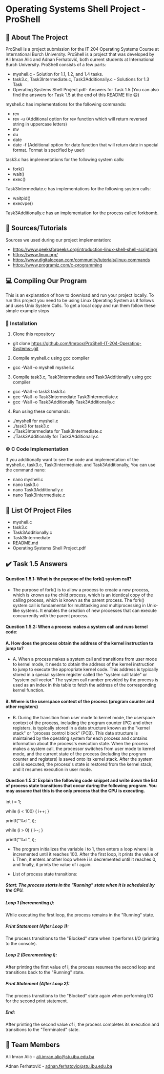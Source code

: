 # Operating Systems Shell Project - ProShell

## 💬 About The Project

ProShell is a project submission for the IT 204 Operating Systems Course at International Burch University. ProShell is a project that was developed by Ali Imran Alić and Adnan Ferhatović, both current students at International Burch University. ProShell consists of a few parts:
- myshell.c - Solution for 1.1, 1.2, and 1.4 tasks.
- task3.c, Task3Intermediate.c, Task3Additionally.c - Solutions for 1.3 Task
- Operating Systems Shell Project.pdf- Answers for Task 1.5 (You can also find the answers for Task 1.5 at the end of this README file 😃)

myshell.c has implementations for the following commands:
- rev 
- rev -u (Additional option for rev function which will return reversed string in uppercase letters)
- mv
- du
- date
- date -f (Additional option for date function that will return date in special format. Format is specified by user)


task3.c has implementations for the following system calls:
- fork()
- wait()
- exec()

Task3Intermediate.c has implementations for the following system calls:
- waitpid()
- execvpe()

Task3Additionally.c has an implementation for the process called forkbomb.

## 📄 Sources/Tutorials
Sources we used during our project implementation:
- https://www.geeksforgeeks.org/introduction-linux-shell-shell-scripting/ 
- https://www.linux.org/
- https://www.digitalocean.com/community/tutorials/linux-commands
- https://www.programiz.com/c-programming

## 💻 Compiling Our Program

This is an explanation of how to download and run your project locally. To run this project you need to be using Linux Operating System as it follows and uses Unix System Calls. To get a local copy and run them follow these simple example steps

### 🚀 Installation
1. Clone this repository
- git clone https://github.com/Imroox/ProShell-IT-204-Operating-Systems-.git
2. Compile myshell.c using gcc compiler
- gcc -Wall -o myshell myshell.c
3. Compile task3.c, Task3Intermediate and Task3Additionally using gcc compiler
- gcc -Wall -o task3 task3.c
- gcc -Wall -o Task3Intermediate Task3Intermediate.c
- gcc -Wall -o Task3Additionally Task3Additionally.c

4. Run using these commands:
- ./myshell for myshell.c
- ./task3 for task3.c
- ./Task3Intermediate for Task3Intermediate.c
- ./Task3Additionally for Task3Additionally.c

### © C Code Implementation
If you additionally want to see the code and implementation of the myshell.c, task3.c, Task3Intermediate. and Task3Additionally, You can use the command nano:
- nano myshell.c
- nano task3.c
- nano Task3Additionally.c
- nano Task3Intermediate.c

## 📁 List Of Project Files
- myshell.c
- task3.c
- Task3Additionally.c
- Task3Intermediate
- README.md
- Operating Systems Shell Project.pdf

## ✔️ Task 1.5 Answers
#### Question 1.5.1: What is the purpose of the fork() system call? 

- The purpose of fork() is to allow a process to create a new process, which is known as the child process, which is an identical copy of the calling process, which is known as the parent process.
The fork() system call is fundamental for multitasking and multiprocessing in Unix-like systems. It enables the creation of new processes that can execute concurrently with the parent process.

#### Question 1.5.2: When a process makes a system call and runs kernel code:  

#### A. How does the process obtain the address of the kernel instruction to jump to? 

- A. When a process makes a system call and transitions from user mode to kernel mode, it needs to obtain the address of the kernel instruction to jump to execute the appropriate kernel code. This address is typically stored in a special system register called the "system call table" or "system call vector." The system call number provided by the process is used as an index in this table to fetch the address of the corresponding kernel function.

#### B. Where is the userspace context of the process (program counter and other registers)
- B. During the transition from user mode to kernel mode, the userspace context of the process, including the program counter (PC) and other registers, is typically stored in a data structure known as the "kernel stack" or "process control block" (PCB). This data structure is maintained by the operating system for each process and contains information about the process's execution state. When the process makes a system call, the processor switches from user mode to kernel mode, and the current state of the process (including the program counter and registers) is saved onto its kernel stack. After the system call is executed, the process's state is restored from the kernel stack, and it resumes execution in user mode.

#### Question 1.5.3: Explain the following code snippet and write down the list of process state transitions that occur during the following program. You may assume that this is the only process that the CPU is executing.
 int i = 1;

while (i < 100) { i++; }

printf("%d ", i);

while (i > 0) { i--; }

printf("%d ", i);

- The program initializes the variable i to 1, then enters a loop where i is incremented until it reaches 100. After the first loop, it prints the value of i. Then, it enters another loop where i is decremented until it reaches 0, and finally, it prints the value of i again.

- List of process state transitions:

##### Start: The process starts in the "Running" state when it is scheduled by the CPU.

##### Loop 1 (Incrementing i):
While executing the first loop, the process remains in the "Running" state.

##### Print Statement (After Loop 1):
The process transitions to the "Blocked" state when it performs I/O (printing to the console).

##### Loop 2 (Decrementing i):
After printing the first value of i, the process resumes the second loop and transitions back to the "Running" state.

##### Print Statement (After Loop 2):
The process transitions to the "Blocked" state again when performing I/O for the second print statement.

##### End:
After printing the second value of i, the process completes its execution and transitions to the "Terminated" state.



##  👥 Team Members
 Ali Imran Alić - ali.imran.alic@stu.ibu.edu.ba

Adnan Ferhatović - adnan.ferhatovic@stu.ibu.edu.ba
